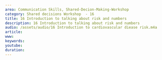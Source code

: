 ```yaml
---
area: Communication Skills, Shared-Decion-Making-Workshop
category: Shared decisions Workshop  - 16
title: 16 Introduction to talking about risk and numbers 
description: 16 Introduction to talking about risk and numbers 
audio: /assets/audio/16 Introduction to cardiovascular diease risk.m4a
article: 
www: 
keywords: 
youtube: 
duration: 
--- 
```

